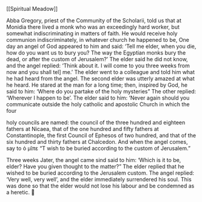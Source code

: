 [[Spiritual Meadow]]
 
Abba Gregory, priest of the Community of the Scholarii, told us that at Monidia there lived a monk who was an exceedingly hard worker, but somewhat indiscriminating in matters of faith. He would receive holy communion indiscriminately, in whatever church he happened to be, One day an angel of God appeared to him and said: ‘Tell me elder, when you die, how do you want us to bury you? The way the Egyptian monks bury the dead, or after the custom of Jerusalem?’ The elder said he did not know, and the angel replied: ‘Think about it. I will come to you three weeks from now and you shall tel] me.’ The elder went to a colleague and told him what he had heard from the angel. The second elder was utterly amazed at what he heard. He stared at the man for a long time; then, inspired by God, he said to him: ‘Where do you partake of the holy mysteries” The other replied: ‘Wherever I happen to be’. The elder said to him: ‘Never again should you communicate outside the holy catholic and apostolic Church in which the four  
 
  
 
 
 
holy councils are named: the council of the three hundred and eighteen fathers at Nicaea, that of the one hundred and fifty fathers at Constantinople, the first Council of Ephesos of two hundred, and that of the six hundred and thirty fathers at Chalcedon. And when the angel comes, say to ὁ μῖπε “T wish to be buried according to the custom of Jerusalem.”  
 
Three weeks Jater, the angel came sind said to him: ‘Which is it to be, elder? Have you given thought to the matter?” The elder replied that he wished to be buried according to the Jerusalem custom. The angel replied: ‘Very well, very well’, and the elder immediately surrendered his soul. This was done so that the elder would not lose his labour and be condemned as a heretic.  
